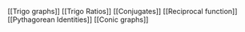 [[Trigo graphs]]
[[Trigo Ratios]]
[[Conjugates]]
[[Reciprocal function]]
[[Pythagorean Identities]]
[[Conic graphs]]
